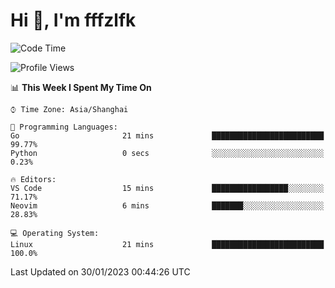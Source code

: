 # Hi 👋, I'm fffzlfk

<!--START_SECTION:waka-->
![Code Time](http://img.shields.io/badge/Code%20Time-39%20hrs%2048%20mins-blue)

![Profile Views](http://img.shields.io/badge/Profile%20Views-1-blue)

📊 **This Week I Spent My Time On** 

```text
⌚︎ Time Zone: Asia/Shanghai

💬 Programming Languages: 
Go                       21 mins             █████████████████████████   99.77% 
Python                   0 secs              ░░░░░░░░░░░░░░░░░░░░░░░░░   0.23%

🔥 Editors: 
VS Code                  15 mins             █████████████████░░░░░░░░   71.17% 
Neovim                   6 mins              ███████░░░░░░░░░░░░░░░░░░   28.83%

💻 Operating System: 
Linux                    21 mins             █████████████████████████   100.0%

```


 Last Updated on 30/01/2023 00:44:26 UTC
<!--END_SECTION:waka-->

